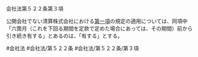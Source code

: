 会社法第５２２条第３項

公開会社でない清算株式会社における[第一項](会社法＿＿＿＿第５２２条第１項)の規定の適用については、同項中「六箇月（これを下回る期間を定款で定めた場合にあっては、その期間）前から引き続き有する」とあるのは、「有する」とする。

#会社法
#会社法/第５２２条
#会社法/第５２２条/第３項
